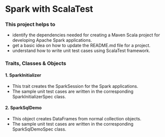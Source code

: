 # Spark with ScalaTest 

### This project helps to
* identify the dependencies needed for creating a Maven Scala project for developing Apache Spark applications.
* get a basic idea on how to update the README.md file for a project.
* understand how to write unit test cases using ScalaTest framework.

### Traits, Classes & Objects

#### 1. SparkInitializer
* This trait creates the SparkSession for the Spark applications.
* The sample unit test cases are written in the corresponding SparkInitializerSpec class.


#### 2. SparkSqlDemo
* This object creates DataFrames from normal collection objects.
* The sample unit test cases are written in the corresponding SparkSqlDemoSpec class.
 